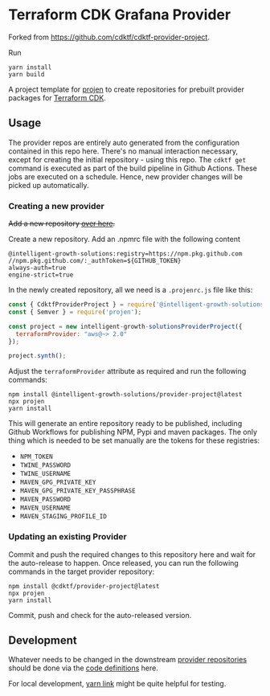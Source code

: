 # Terraform CDK Grafana Provider

Forked from https://github.com/cdktf/cdktf-provider-project.

Run

```
yarn install
yarn build
```

A project template for [projen](https://github.com/eladb/projen) to create repositories for prebuilt provider packages for [Terraform CDK](https://cdk.tf).

## Usage

The provider repos are entirely auto generated from the configuration contained in this repo here. There's no manual interaction necessary, except for creating the initial repository - using this repo. The `cdktf get` command is executed as part of the build pipeline in Github Actions. These jobs are executed on a schedule. Hence, new provider changes will be picked up automatically.

### Creating a new provider

~~Add a new repository [over here](https://github.com/terraform-cdk-providers/repository-manager).~~

Create a new repository. Add an .npmrc file with the following content
```
@intelligent-growth-solutions:registry=https://npm.pkg.github.com
//npm.pkg.github.com/:_authToken=${GITHUB_TOKEN}
always-auth=true
engine-strict=true
```

In the newly created repository, all we need is a `.projenrc.js` file like this:

```js
const { CdktfProviderProject } = require('@intelligent-growth-solutions/provider-project');
const { Semver } = require('projen');

const project = new intelligent-growth-solutionsProviderProject({
  terraformProvider: "aws@~> 2.0"
});

project.synth();
```

Adjust the `terraformProvider` attribute as required and run the following commands:

```
npm install @intelligent-growth-solutions/provider-project@latest
npx projen
yarn install
```

This will generate an entire repository ready to be published, including Github Workflows for publishing NPM, Pypi and maven packages. The only thing which is needed to be set manually are the tokens for these registries:

- `NPM_TOKEN`
- `TWINE_PASSWORD`
- `TWINE_USERNAME`
- `MAVEN_GPG_PRIVATE_KEY`
- `MAVEN_GPG_PRIVATE_KEY_PASSPHRASE`
- `MAVEN_PASSWORD`
- `MAVEN_USERNAME`
- `MAVEN_STAGING_PROFILE_ID`

### Updating an existing Provider

Commit and push the required changes to this repository here and wait for the auto-release to happen. Once released, you can run the following commands in the target provider repository:

```
npm install @cdktf/provider-project@latest
npx projen
yarn install
```

Commit, push and check for the auto-released version.

## Development

Whatever needs to be changed in the downstream [provider repositories](https://github.com/terraform-cdk-providers/repository-manager) should be done via the [code definitions](./src/index.ts) here.

For local development, [yarn link](https://classic.yarnpkg.com/en/docs/cli/link/) might be quite helpful for testing.
